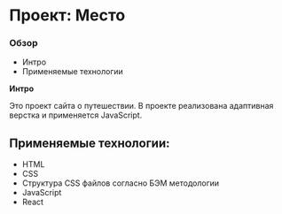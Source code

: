 # Проект: Место

### Обзор
* Интро
* Применяемые технологии

**Интро**

Это проект сайта о путешествии.
В проекте реализована адаптивная верстка и применяется JavaScript.

## Применяемые технологии:
* HTML
* CSS
* Структура CSS файлов согласно БЭМ методологии
* JavaScript
* React
